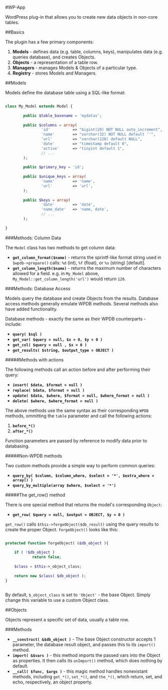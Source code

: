 #WP-App

WordPress plug-in that allows you to create new data objects in non-core tables.


##Basics

The plugin has a few primary components:

1. **Models** - defines data (e.g. table, columns, keys), manipulates data (e.g. queries database), and creates Objects.
2. **Objects** - a representation of a table row.
3. **Managers** - manages Models & Objects of a particular type.
4. **Registry** - stores Models and Managers.


##Models

Models define the database table using a SQL-like format:

```php

class My_Model extends Model {
        
        public $table_basename = 'mydatas';
        
        public $columns = array(
                'id'          => "bigint(20) NOT NULL auto_increment",
                'name'        => "varchar(32) NOT NULL default ''",
                'url'         => "varchar(120) default NULL",
                'date'        => "timestamp default 0",
                'active'      => "tinyint default 1",
                // ...
        );
        
        public $primary_key = 'id';
        
        public $unique_keys = array(
                'name'        => 'name',
                'url'         => 'url',
        );
        
        public $keys = array(
                'date'        => 'date',
                'name_date'   => 'name, date',
                // ...
        );
        
}

```

###Methods: Column Data

The `Model` class has two methods to get column data:

* **`get_column_format($name)`** - returns the sprintf-like format string used in `$wpdb->prepare()` calls: `%d` (int), `%f` (float), or `%s` (string) [default].
* **`get_column_length($name)`** - returns the maximum number of characters allowed for a field. e.g. in `My_Model` above, `My_Model::get_column_length('url')` would return `120`.


###Methods: Database Access

Models query the database and create Objects from the results. Database access methods generally emulate WPDB methods. Several methods also have added functionality.

Database methods - exactly the same as their WPDB counterparts - include:

* **`query( $sql )`**
* **`get_var( $query = null, $x = 0, $y = 0 )`**
* **`get_col( $query = null , $x = 0 )`**
* **`get_results( $string, $output_type = OBJECT )`**

#####Methods with actions

The following methods call an action before and after performing their query:

* **`insert( $data, $format = null )`**
* **`replace( $data, $format = null )`**
* **`update( $data, $where, $format = null, $where_format = null )`**
* **`delete( $where, $where_format = null )`**

The above methods use the same syntax as their corresponding `WPDB` methods, ommitting the `table` parameter and call the following actions:

1. **`before_*()`**
2. **`after_*()`**

Function parameters are passed by reference to modify data prior to databasing.

#####Non-WPDB methods

Two custom methods provide a simple way to perform common queries:

* **`query_by( $column, $column_where, $select = '*', $extra_where = array() )`**
* **`query_by_multiple(array $where, $select = '*')`**

#####The get_row() method

There is one special method that returns the model's corresponding `Object`:

* **`get_row( $query = null, $output = OBJECT, $y = 0 )`**

`get_row()` calls `$this->forgeObject($db_result)` using the query results to create the proper Object. `forgeObject()` looks like this:

```php

protected function forgeObject( &$db_object ){
			
	if ( !$db_object )
	        return false;
			
	$class = $this->_object_class;
			
	return new $class( $db_object );	
}
		
```

By default, `$_object_class` is set to `'Object'` - the base Object. Simply change this variable to use a custom Object class.


##Objects

Objects represent a specific set of data, usually a table row.

###Methods

* **`__construct( &$db_object )`** - The base Object constructor accepts 1 parameter, the database result object, and passes this to its `import()` method.
* **`import( &$vars )`** - this method imports the passed vars into the Object as properties. It then calls its `onImport()` method, which does nothing by default.
* **`__call( $func, $args )`** - this magic method handles nonexistant methods, including `get_*()`, `set_*()`, and `the_*()`, which return, set, and echo, respectively, an object property.


